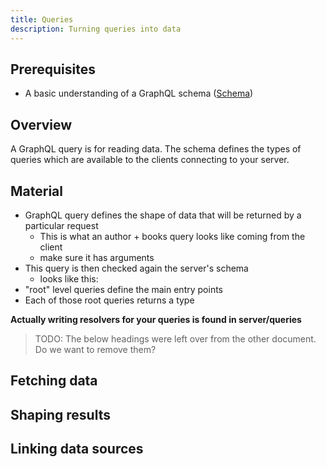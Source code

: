 ```yaml
---
title: Queries
description: Turning queries into data
---
```


## Prerequisites

* A basic understanding of a GraphQL schema ([Schema]())

## Overview

A GraphQL query is for reading data.  The schema defines the types of queries which are available to the clients connecting to your server.

## Material

* GraphQL query defines the shape of data that will be returned by a particular request
  * This is what an author + books query looks like coming from the client
  * make sure it has arguments
* This query is then checked again the server's schema
  * looks like this:
* "root" level queries define the main entry points
* Each of those root queries returns a type

**Actually writing resolvers for your queries is found in server/queries**

> TODO: The below headings were left over from the other document.  Do we want to remove them?

## Fetching data

## Shaping results

## Linking data sources
